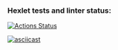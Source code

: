 ### Hexlet tests and linter status:
[![Actions Status](https://github.com/hypnozer/python-project-50/actions/workflows/hexlet-check.yml/badge.svg)](https://github.com/hypnozer/python-project-50/actions)

[![asciicast](https://asciinema.org/a/aqy1kKhm6PKit3JUUsuKgtx55.svg)](https://asciinema.org/a/aqy1kKhm6PKit3JUUsuKgtx55)
